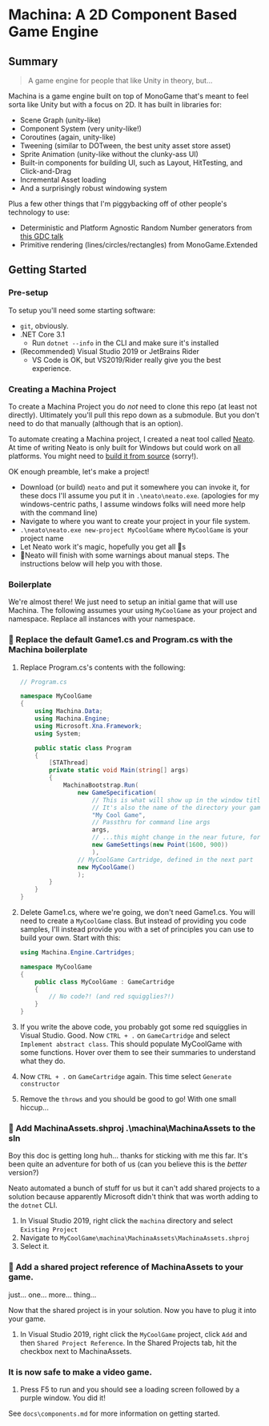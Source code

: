 # Machina: A 2D Component Based Game Engine

## Summary

> A game engine for people that like Unity in theory, but...

Machina is a game engine built on top of MonoGame that's meant to feel sorta like Unity but with a focus on 2D. It has built in libraries for:

- Scene Graph (unity-like)
- Component System (very unity-like!)
- Coroutines (again, unity-like)
- Tweening (similar to DOTween, the best unity asset store asset)
- Sprite Animation (unity-like without the clunky-ass UI)
- Built-in components for building UI, such as Layout, HitTesting, and Click-and-Drag
- Incremental Asset loading
- And a surprisingly robust windowing system

Plus a few other things that I'm piggybacking off of other people's technology to use:

- Deterministic and Platform Agnostic Random Number generators from [this GDC talk](https://www.youtube.com/watch?v=LWFzPP8ZbdU)
- Primitive rendering (lines/circles/rectangles) from MonoGame.Extended

## Getting Started

### Pre-setup

To setup you'll need some starting software:

- `git`, obviously.
- .NET Core 3.1
  - Run `dotnet --info` in the CLI and make sure it's installed
- (Recommended) Visual Studio 2019 or JetBrains Rider
  - VS Code is OK, but VS2019/Rider really give you the best experience.

### Creating a Machina Project

To create a Machina Project you do _not_ need to clone this repo (at least not directly). Ultimately you'll pull this repo down as a submodule. But you don't need to do that manually (although that is an option).

To automate creating a Machina project, I created a neat tool called [Neato](https://notexplosive.itch.io/neato). At time of writing Neato is only built for Windows but could work on all platforms. You might need to [build it from source](https://github.com/notexplosive/neato) (sorry!).

OK enough preamble, let's make a project!

- Download (or build) `neato` and put it somewhere you can invoke it, for these docs I'll assume you put it in `.\neato\neato.exe`. (apologies for my windows-centric paths, I assume windows folks will need more help with the command line)
- Navigate to where you want to create your project in your file system.
- `.\neato\neato.exe new-project MyCoolGame` where `MyCoolGame` is your project name
- Let Neato work it's magic, hopefully you get all 🔵s
- 🔶Neato will finish with some warnings about manual steps. The instructions below will help you with those.

### Boilerplate

We're almost there! We just need to setup an initial game that will use Machina. The following assumes your using `MyCoolGame` as your project and namespace. Replace all instances with your namespace.

### 🔶 Replace the default Game1.cs and Program.cs with the Machina boilerplate

1.  Replace Program.cs's contents with the following:

    ```cs
    // Program.cs

    namespace MyCoolGame
    {
        using Machina.Data;
        using Machina.Engine;
        using Microsoft.Xna.Framework;
        using System;

        public static class Program
        {
            [STAThread]
            private static void Main(string[] args)
            {
                MachinaBootstrap.Run(
                    new GameSpecification(
                        // This is what will show up in the window titlebar.
                        // It's also the name of the directory your game will have in AppData (or platform equivalent)
                        "My Cool Game",
                        // Passthru for command line args
                        args,
                        // ...this might change in the near future, for you supply the starting resolution of your game.
                        new GameSettings(new Point(1600, 900))
                        ),
                    // MyCoolGame Cartridge, defined in the next part
                    new MyCoolGame()
                    );
            }
        }
    }
    ```

2.  Delete Game1.cs, where we're going, we don't need Game1.cs. You will need to create a `MyCoolGame` class. But instead of providing you code samples, I'll instead provide you with a set of principles you can use to build your own. Start with this:

    ```cs
    using Machina.Engine.Cartridges;

    namespace MyCoolGame
    {
        public class MyCoolGame : GameCartridge
        {
            // No code?! (and red squigglies?!)
        }
    }
    ```

3.  If you write the above code, you probably got some red squigglies in Visual Studio. Good. Now `CTRL + .` on `GameCartridge` and select `Implement abstract class`. This should populate MyCoolGame with some functions. Hover over them to see their summaries to understand what they do.

4.  Now `CTRL + .` on `GameCartridge` again. This time select `Generate constructor`
5.  Remove the `throws` and you should be good to go! With one small hiccup...

### 🔶 Add MachinaAssets.shproj .\machina\MachinaAssets to the sln

Boy this doc is getting long huh... thanks for sticking with me this far. It's been quite an adventure for both of us (can you believe this is the _better_ version?)

Neato automated a bunch of stuff for us but it can't add shared projects to a solution because apparently Microsoft didn't think that was worth adding to the `dotnet` CLI.

1. In Visual Studio 2019, right click the `machina` directory and select `Existing Project`
2. Navigate to `MyCoolGame\machina\MachinaAssets\MachinaAssets.shproj`
3. Select it.

### 🔶 Add a shared project reference of MachinaAssets to your game.

just... one... more... thing...

Now that the shared project is in your solution. Now you have to plug it into your game.

1. In Visual Studio 2019, right click the `MyCoolGame` project, click `Add` and then `Shared Project Reference`. In the Shared Projects tab, hit the checkbox next to MachinaAssets.

### It is now safe to make a video game.

1.  Press F5 to run and you should see a loading screen followed by a purple window. You did it!

See `docs\components.md` for more information on getting started.
